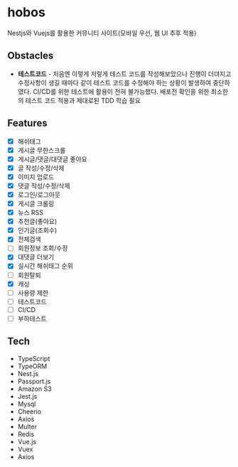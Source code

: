 # hobos

Nestjs와 Vuejs를 활용한 커뮤니티 사이트(모바일 우선, 웹 UI 추후 적용)

## Obstacles

- **테스트코드** - 처음엔 이렇게 저렇게 테스트 코드를 작성해보았으나 진행이 더뎌지고 수정사항이 생길 때마다 같이 테스트 코드를 수정해야 하는 상황이 발생하여 중단하였다. CI/CD를 위한 테스트에 활용이 전혀 불가능했다. 배포전 확인을 위한 최소한의 테스트 코드 적용과 제대로된 TDD 학습 필요


## Features
- [x] 해쉬태그
- [x] 게시글 무한스크롤
- [x] 게시글/댓글/대댓글 좋아요
- [x] 글 작성/수정/삭제
- [x] 이미지 업로드
- [x] 댓글 작성/수정/삭제
- [x] 로그인/로그아웃
- [x] 게시글 크롤링
- [x] 뉴스 RSS
- [x] 추천글(좋아요)
- [x] 인기글(조회수)
- [x] 전체검색
- [ ] 회원정보 조회/수정
- [x] 대댓글 더보기
- [x] 실시간 해쉬태그 순위
- [ ] 회원탈퇴
- [x] 캐싱
- [ ] 사용량 제한
- [ ] 테스트코드
- [ ] CI/CD
- [ ] 부하테스트
## Tech
* TypeScript
* TypeORM
* Nest.js
* Passport.js
* Amazon S3
* Jest.js
* Mysql
* Cheerio
* Axios
* Multer
* Redis
* Vue.js
* Vuex
* Axios
